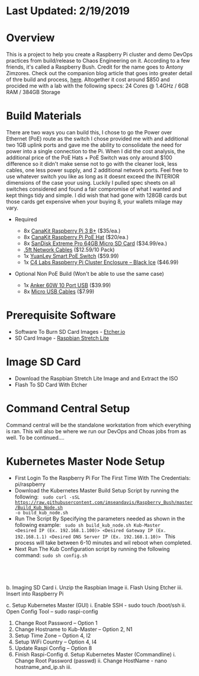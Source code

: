 # Last Updated: 2/19/2019

# Overview
This is a project to help you create a Raspberry Pi cluster and demo DevOps practices from build/release to Chaos Engineering on it. According to a few friends, it's called a Raspberry Bush. Credit for the name goes to Antony Zimzores. Check out the companion blog article that goes into greater detail of thre build and process, [here](https://www.seanasaservice.com/blog/raspberry-bush). Altogether it cost around $850 and procided me with a lab with the following specs: 24 Cores @ 1.4GHz / 6GB RAM / 384GB Storage


# Build Materials
There are two ways you can build this, I chose to go the Power over Ethernet (PoE) route as the switch I chose provided me with and additional two 1GB uplink ports and gave me the ability to consolidate the need for power into a single connection to the Pi. When I did the cost analysis, the additional price of the PoE Hats + PoE Switch was only around $100 difference so it didn't make sense not to go with the cleaner look, less cables, one less power supply, and 2 additional network ports. Feel free to use whatever switch you like as long as it doesnt exceed the INTERIOR dimensions of the case your using. Luckily I pulled spec sheets on all switches considered and found a fair compromise of what I wanted and kept things tidy and simple. I did wish that had gone with 128GB cards but those cards get expensive when your buying 8, your wallets milage may vary.

  - Required
    - 8x [CanaKit Raspberry Pi 3 B+](https://www.canakit.com/raspberry-pi-3-model-b-plus.html) ($35/ea.)
    - 8x [CanaKit Raspberry Pi PoE Hat](https://www.canakit.com/raspberry-pi-poe-hat.html) ($20/ea.)
    - 8x [SanDisk Extreme Pro 64GB Micro SD Card](https://www.bestbuy.com/site/sandisk-extreme-plus-64gb-microsdxc-uhs-i-memory-card/6282920.p?skuId=6282920) ($34.99/ea.)
    - [.5ft Network Cables](https://www.amazon.com/gp/product/B06Y4722LW) ($12.59/10 Pack)
    - 1x [YuanLey Smart PoE Switch](https://www.amazon.com/gp/product/B07H8YN9C3) ($59.99)
    - 1x [C4 Labs Raspberry Pi Cluster Enclosure – Black Ice](https://www.c4labs.com/product/8-slot-stackable-cluster-case-raspberry-pi-3b-and-other-single-board-computers-color-options/) ($46.99)

  - Optional Non PoE Build (Won't be able to use the same case)
    - 1x [Anker 60W 10 Port USB](https://www.amazon.com/Anker-10-Port-Charger-PowerPort-iPhone/dp/B00YRYS4T4) ($39.99)
    - 8x [Micro USB Cables](https://www.amazon.com/Sabrent-6-Pack-Premium-Cables-CB-UM61/dp/B011KMSNXM) ($7.99)
    

# Prerequisite Software
  - Software To Burn SD Card Images - [Etcher.io]()
  - SD Card Image - [Raspbian Stretch Lite]()
  

# Image SD Card
  - Download the Raspbian Stretch Lite Image and and Extract the ISO
  - Flash To SD Card With Etcher


# Command Central Setup
Command central will be the standalone workstation from which everything is ran. This will also be where we run our DevOps and Choas jobs from as well. To be continued....

# Kubernetes Master Node Setup
  - First Login To the Raspberry Pi For The First Time With The Credentials: pi/raspberry
  - Download the Kubernetes Master Build Setup Script by running the following:
 <code> sudo curl -sSL https://raw.githubusercontent.com/imseandavis/Raspberry_Bush/master/Build_Kub_Node.sh -o build_kub_node.sh</code>
  - Run The Script By Specifying the parameters needed as shown in the following example: <code>
  sudo sh build_kub_node.sh Kub-Master <Desired IP (Ex. 192.168.1.100)> <Desired Gateway IP (Ex. 192.168.1.1) <Desired DNS Server IP (Ex. 192.168.1.10)> 
</code> This process will take between 6-10 minutes and wil reboot when completed.
  - Next Run The Kub Configuration script by running the following command:
  <code>sudo sh config.sh
  </code>


b.	Imaging SD Card
i.	Unzip the Raspbian Image
ii.	Flash Using Etcher
iii.	Insert into Raspberry Pi

c.	Setup Kubernetes Master (GUI)
i.	Enable SSH - sudo touch /boot/ssh
ii.	Open Config Tool – sudo raspi-config
1.	Change Root Password – Option 1
2.	Change Hostname to Kub-Master – Option 2, N1
3.	Setup Time Zone – Option 4, I2
4.	Setup WiFi Country – Option 4, I4
5.	Update Raspi Config – Option 8
6.	Finish Raspi-Config
d.	Setup Kubernetes Master (Commandline)
i.	Change Root Password (passwd)
ii.	Change HostName - nano hostname_and_ip.sh
iii.	
